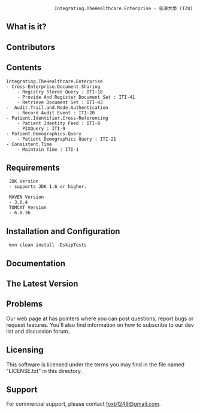                       Integrating.TheHealthcare.Enterprise - 慈濟大學 (TZU)
 

  What is it? 
  -----------
  


  Contributors
  ------------
  
	
  Contents
  --------
  
	Integrating.TheHealthcare.Enterprise
	- Cross-Enterprise.Document.Sharing
		- Registry Stored Query : ITI-18
		- Provide And Register Document Set : ITI-41
		- Retrieve Document Set : ITI-43
	-  Audit.Trail.and.Node.Authentication
		- Record Audit Event : ITI-20
	- Patient.Identifier.Cross-Referencing
		- Patient Identity Feed : ITI-8
		- PIXQuery : ITI-9
	- Patient.Demographics.Query
		- Patient Demographics Query : ITI-21
	- Consistent.Time
		- Maintain Time : ITI-1

  Requirements
  ------------

     JDK Version	
	 - supports JDK 1.6 or higher.   
	 
	 MAVEN Version	     
     - 3.0.4
     TOMCAT Version
     - 6.0.36

  Installation and Configuration
  ------------------------------
  
	 mvn clean install -DskipTests

  
  Documentation
  -------------

   
  The Latest Version
  ------------------

  Problems
  ---------

  Our web page at  has pointers 
  where you can post questions, report bugs or request features. You'll also 
  find information on how to subscribe to our dev list and discussion forum.


  Licensing
  ---------

  This software is licensed under the terms you may find in the file 
  named "LICENSE.txt" in this directory.
 
 
  Support
  ---------
  For commercial support, please contact foxb1249@gmail.com. 
  
